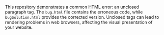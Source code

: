 This repository demonstrates a common HTML error: an unclosed paragraph tag.  The `bug.html` file contains the erroneous code, while `bugSolution.html` provides the corrected version.  Unclosed tags can lead to rendering problems in web browsers, affecting the visual presentation of your website.